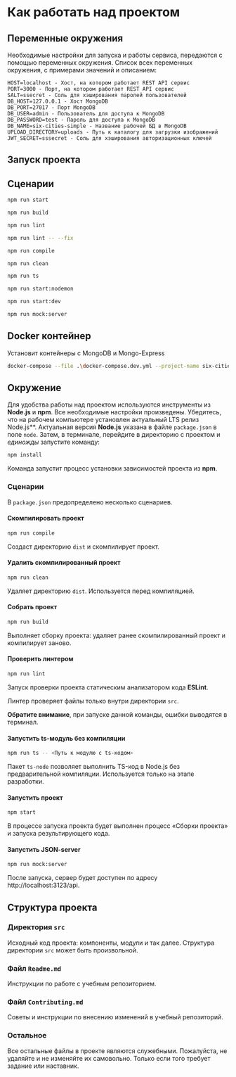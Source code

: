 # Как работать над проектом
## Переменные окружения
Необходимые настройки для запуска и работы сервиса, передаются с помощью переменных окружения.
Список всех переменных окружения, с примерами значений и описанием:
```env
HOST=localhost - Хост, на котором работает REST API сервис
PORT=3000 - Порт, на котором работает REST API сервис
SALT=ssecret - Соль для хэширования паролей пользователей
DB_HOST=127.0.0.1 - Хост MongoDB
DB_PORT=27017 - Порт MongoDB
DB_USER=admin - Пользователь для доступа к MongoDB
DB_PASSWORD=test - Пароль для доступа к MongoDB
DB_NAME=six-cities-simple - Название рабочей БД в MongoDB
UPLOAD_DIRECTORY=uploads - Путь к каталогу для загрузки изображений
JWT_SECRET=sssecret - Соль для хэширования авторизационных ключей
```
## Запуск проекта

## Сценарии
```bash
npm run start
```
```bash
npm run build
```
```bash
npm run lint
```
```bash
npm run lint -- --fix
```
```bash
npm run compile
```
```bash
npm run clean
```
```bash
npm run ts
```
```bash
npm run start:nodemon
```
```bash
npm run start:dev
```
```bash
npm run mock:server
```
## Docker контейнер

Установит контейнеры с MongoDB и Mongo-Express

```bash
docker-compose --file .\docker-compose.dev.yml --project-name six-cities-simple up
```

## Окружение

Для удобства работы над проектом используются инструменты из **Node.js** и **npm**. Все необходимые настройки произведены. Убедитесь, что на рабочем компьютере установлен актуальный LTS релиз Node.js**. Актуальная версия **Node.js** указана в файле `package.json` в поле `node`. Затем, в терминале, перейдите в директорию с проектом и _единожды_ запустите команду:

```bash
npm install
```

Команда запустит процесс установки зависимостей проекта из **npm**.

### Сценарии

В `package.json` предопределено несколько сценариев.

#### Скомпилировать проект

```bash
npm run compile
```

Создаст директорию `dist` и скомпилирует проект.

#### Удалить скомпилированный проект

```bash
npm run clean
```

Удаляет директорию `dist`. Используется перед компиляцией.

#### Собрать проект

```bash
npm run build
```

Выполняет сборку проекта: удаляет ранее скомпилированный проект и компилирует заново.

#### Проверить линтером

```bash
npm run lint
```

Запуск проверки проекта статическим анализатором кода **ESLint**.

Линтер проверяет файлы только внутри директории `src`.

**Обратите внимание**, при запуске данной команды, ошибки выводятся в терминал.

#### Запустить ts-модуль без компиляции

```bash
npm run ts -- <Путь к модулю с ts-кодом>
```

Пакет `ts-node` позволяет выполнить TS-код в Node.js без предварительной компиляции. Используется только на этапе разработки.

#### Запустить проект

```bash
npm start
```

В процессе запуска проекта будет выполнен процесс «Сборки проекта» и запуска результирующего кода.

#### Запустить JSON-server

```bash
npm run mock:server
```

После запуска, сервер будет доступен по адресу http://localhost:3123/api.

## Структура проекта

### Директория `src`

Исходный код проекта: компоненты, модули и так далее. Структура директории `src` может быть произвольной.

### Файл `Readme.md`

Инструкции по работе с учебным репозиторием.

### Файл `Contributing.md`

Советы и инструкции по внесению изменений в учебный репозиторий.

### Остальное

Все остальные файлы в проекте являются служебными. Пожалуйста, не удаляйте и не изменяйте их самовольно. Только если того требует задание или наставник.
